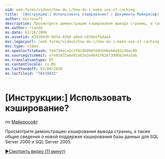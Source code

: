 ```yaml
---
uid: web-forms/videos/how-do-i/how-do-i-make-use-of-caching
title: '[Инструкции:] Использовать кэширование? | Документы Майкрософт'
author: microsoft
description: Просмотрите демонстрацию кэширования вывода страниц, а также общие сведения о новой поддержке кэширования базы данных для SQL Server 2000 и SQL Server 2005.
ms.author: riande
ms.date: 01/16/2006
ms.assetid: 43939d36-0d3a-42b0-a9ed-c839eef6daa9
msc.legacyurl: /web-forms/videos/how-do-i/how-do-i-make-use-of-caching
msc.type: video
ms.openlocfilehash: f44738eca2c3f0146890f69d560eb0a92230ec00
ms.sourcegitcommit: e7e91932a6e91a63e2e46417626f39d6b244a3ab
ms.translationtype: MT
ms.contentlocale: ru-RU
ms.lasthandoff: 03/06/2020
ms.locfileid: "78419832"
---
```

# <a name="how-do-i-make-use-of-caching"></a>[Инструкции:] Использовать кэширование?

по [Майкрософт](https://github.com/microsoft)

Просмотрите демонстрацию кэширования вывода страниц, а также общие сведения о новой поддержке кэширования базы данных для SQL Server 2000 и SQL Server 2005.

[&#9654;Смотреть видео (11 минут)](https://channel9.msdn.com/Blogs/ASP-NET-Site-Videos/how-do-i-make-use-of-caching)
